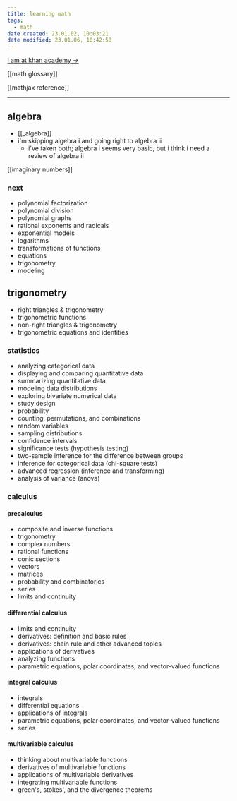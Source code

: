 ```yaml
---
title: learning math
tags:
  - math
date created: 23.01.02, 10:03:21
date modified: 23.01.06, 10:42:58
---
```


[i am at khan academy ->](https://www.khanacademy.org/math)

[[math glossary]]

[[mathjax reference]]

---

## algebra

- [[_algebra]]
- i'm skipping algebra i and going right to algebra ii
	- i've taken both; algebra i seems very basic, but i think i need a review of algebra ii

[[imaginary numbers]]

### next

- polynomial factorization
- polynomial division
- polynomial graphs
- rational exponents and radicals
- exponential models
- logarithms
- transformations of functions
- equations
- trigonometry
- modeling

## trigonometry

- right triangles & trigonometry
- trigonometric functions
- non-right triangles & trigonometry
- trigonometric equations and identities

### statistics

- analyzing categorical data
- displaying and comparing quantitative data
- summarizing quantitative data
- modeling data distributions
- exploring bivariate numerical data
- study design
- probability
- counting, permutations, and combinations
- random variables
- sampling distributions
- confidence intervals
- significance tests (hypothesis testing)
- two-sample inference for the difference between groups
- inference for categorical data (chi-square tests)
- advanced regression (inference and transforming)
- analysis of variance (anova)

### calculus

#### precalculus

- composite and inverse functions
- trigonometry
- complex numbers
- rational functions
- conic sections
- vectors
- matrices
- probability and combinatorics
- series
- limits and continuity

#### differential calculus

- limits and continuity
- derivatives: definition and basic rules
- derivatives: chain rule and other advanced topics
- applications of derivatives
- analyzing functions
- parametric equations, polar coordinates, and vector-valued functions

#### integral calculus

- integrals
- differential equations
- applications of integrals
- parametric equations, polar coordinates, and vector-valued functions
- series

#### multivariable calculus

- thinking about multivariable functions
- derivatives of multivariable functions
- applications of multivariable derivatives
- integrating multivariable functions
- green's, stokes', and the divergence theorems
